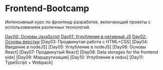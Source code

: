 # Frontend-Bootcamp
Интенсивный курс по фронтенд-разработке, включающий проекты с использованием различных технологий.

[Day00: Основы JavaScript](https://github.com/kvther1ne/Frontend-Bootcamp/tree/main/day00)
[Day01: Углубление в нативный JS](https://github.com/kvther1ne/Frontend-Bootcamp/tree/main/day01)
[Day02: Основы верстки](https://github.com/kvther1ne/Frontend-Bootcamp/tree/main/day02)
[Day03: Продвинутая работа с HTML+CSS]
[Day04: Введение в nodeJS]
[Day05: Углубление в nodeJS]
[Day06: Основы React]
[Day07: Продвинутый React]
[Day08: Data storages for the frontend side]
[Day09: Маршрутизация]
[Day10: Углубление в redux]
[Day11: TypeScript + Webpack]
